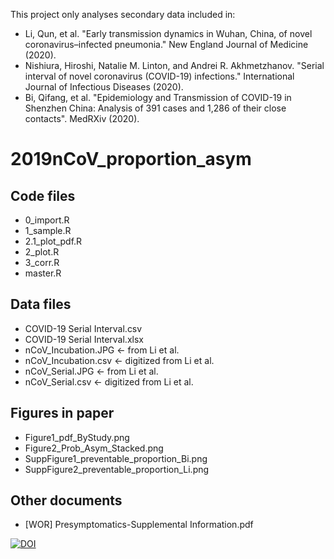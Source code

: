 This project only analyses secondary data included in:
- Li, Qun, et al. "Early transmission dynamics in Wuhan, China, of novel coronavirus–infected pneumonia." New England Journal of Medicine (2020).
- Nishiura, Hiroshi, Natalie M. Linton, and Andrei R. Akhmetzhanov. "Serial interval of novel coronavirus (COVID-19) infections." International Journal of Infectious Diseases (2020).
- Bi, Qifang, et al. "Epidemiology and Transmission of COVID-19 in Shenzhen China: Analysis of 391 cases and 1,286 of their close contacts". MedRXiv (2020).

# 2019nCoV_proportion_asym
## Code files
- 0_import.R
- 1_sample.R
- 2.1_plot_pdf.R
- 2_plot.R
- 3_corr.R
- master.R

## Data files
- COVID-19 Serial Interval.csv
- COVID-19 Serial Interval.xlsx
- nCoV_Incubation.JPG <- from Li et al.
- nCoV_Incubation.csv <- digitized from Li et al.
- nCoV_Serial.JPG <- from Li et al.
- nCoV_Serial.csv <- digitized from Li et al.

## Figures in paper
- Figure1_pdf_ByStudy.png
- Figure2_Prob_Asym_Stacked.png
- SuppFigure1_preventable_proportion_Bi.png
- SuppFigure2_preventable_proportion_Li.png

## Other documents
- [WOR] Presymptomatics-Supplemental Information.pdf

<a href="https://zenodo.org/badge/latestdoi/237401439"><img src="https://zenodo.org/badge/237401439.svg" alt="DOI"></a>
